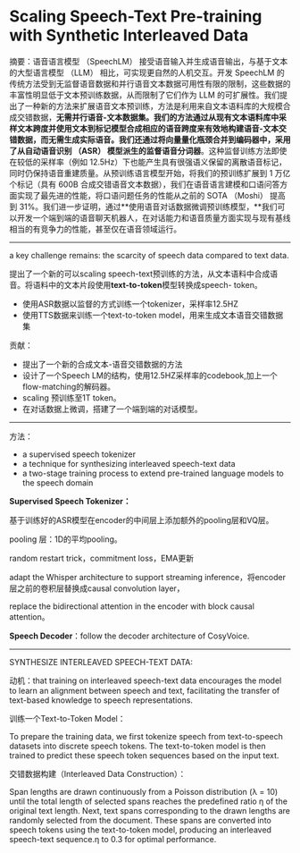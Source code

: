 # Scaling Speech-Text Pre-training with Synthetic Interleaved Data

摘要：语音语言模型 （SpeechLM） 接受语音输入并生成语音输出，与基于文本的大型语言模型 （LLM） 相比，可实现更自然的人机交互。开发 SpeechLM 的传统方法受到无监督语音数据和并行语音文本数据可用性有限的限制，这些数据的丰富性明显低于文本预训练数据，从而限制了它们作为 LLM 的可扩展性。我们提出了一种新的方法来扩展语音文本预训练，方法是利用来自文本语料库的大规模合成交错数据，**无需并行语音-文本数据集。**我们的方法通过从现有文本语料库中采样文本跨度并使用文本到标记模型合成相应的语音跨度来有效地**构建语音-文本交错数据，而无需生成实际语音。**我们还通过将向量量化瓶颈合并到编码器中，采用了**从自动语音识别 （ASR） 模型派生的监督语音分词器**。这种监督训练方法即使在较低的采样率（例如 12.5Hz）下也能产生具有很强语义保留的离散语音标记，同时仍保持语音重建质量。从预训练语言模型开始，将我们的预训练扩展到 1 万亿个标记（具有 600B 合成交错语音文本数据），我们在语音语言建模和口语问答方面实现了最先进的性能，将口语问题任务的性能从之前的 SOTA （Moshi） 提高到 31%。我们进一步证明，通过**使用语音对话数据微调预训练模型，**我们可以开发一个端到端的语音聊天机器人，在对话能力和语音质量方面实现与现有基线相当的有竞争力的性能，甚至仅在语音领域运行。

---

a key challenge remains: the scarcity of speech data compared to text data.

提出了一个新的可以scaling speech-text预训练的方法，从文本语料中合成语音。将语料中的文本片段使用**text-to-token**模型转换成speech- token。

* 使用ASR数据以监督的方式训练一个tokenizer，采样率12.5HZ
* 使用TTS数据来训练一个text-to-token model，用来生成文本语音交错数据集

贡献：

* 提出了一个新的合成文本-语音交错数据的方法
* 设计了一个Speech LM的结构，使用12.5HZ采样率的codebook,加上一个flow-matching的解码器。
* scaling 预训练至1T token。
* 在对话数据上微调，搭建了一个端到端的对话模型。

---

方法：

* a supervised speech tokenizer
* a technique for synthesizing interleaved speech-text data
* a two-stage training process to extend pre-trained language models to the speech domain

**Supervised Speech Tokenizer：**

基于训练好的ASR模型在encoder的中间层上添加额外的pooling层和VQ层。

pooling 层：1D的平均pooling。

random restart trick，commitment loss，EMA更新

adapt the Whisper architecture to support streaming inference，将encoder层之前的卷积层替换成causal convolution layer，

replace the bidirectional attention in the encoder with block causal attention。

**Speech Decoder**：follow the decoder architecture of CosyVoice.

---

SYNTHESIZE INTERLEAVED SPEECH-TEXT DATA:

动机：that training on interleaved speech-text data encourages the model to learn an alignment between speech and text, facilitating the transfer of text-based knowledge to speech representations.

训练一个Text-to-Token Model：

To prepare the training data, we first tokenize speech from text-to-speech datasets into discrete speech tokens. The text-to-token model is then trained to predict these speech token sequences based on the input text.

交错数据构建（Interleaved Data Construction）：

Span lengths are drawn continuously from a Poisson distribution (λ = 10) until the total length of selected spans reaches the predefined ratio η of the original text length. Next, text spans corresponding to the drawn lengths are randomly selected from the document. These spans are converted into speech tokens using the text-to-token model, producing an interleaved speech-text sequence.η to 0.3 for optimal performance.
